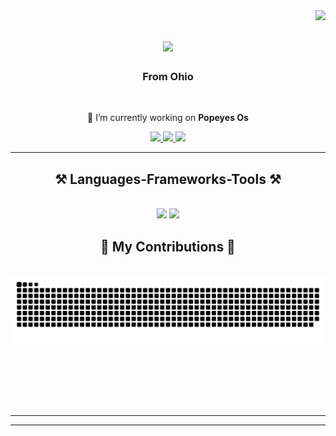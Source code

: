<img align="right" src="https://visitor-badge.laobi.icu/badge?page_id=Taylorswiftlover23838.Taylorswiftlover23838" />

<h1 align="center">
    <img src="https://readme-typing-svg.herokuapp.com/?font=Righteous&size=35&center=true&vCenter=true&width=500&height=70&duration=4000&lines=Hi+👋;+I'm+Taylor+Swift!;" />
</h1>

<h3 align="center">From Ohio</h3>

<br/>

<div align="center">
 
 🍗 I’m currently working on **Popeyes Os**

 </div>
 
<div align="center"> 
  <a href="https://www.youtube.com/watch?v=dQw4w9WgXcQ">
    <img src="https://img.shields.io/badge/Gmail-333333?style=for-the-badge&logo=gmail&logoColor=red" />
  </a>
  <a href="https://www.youtube.com/watch?v=dQw4w9WgXcQ" target="_blank">
    <img src="https://img.shields.io/badge/LinkedIn-0077B5?style=for-the-badge&logo=linkedin&logoColor=white" target="_blank" />
  </a>
  <a href="https://www.youtube.com/watch?v=dQw4w9WgXcQ" target="_blank">
     <img src="https://img.shields.io/badge/Portfolio-FF5722?style=for-the-badge&logo=todoist&logoColor=white" target="_blank" /> <!-- sqlite, safari, google-chrome are other good icon options -->
  </a>
</div>

 <hr/>
 
<h2 align="center">⚒️ Languages-Frameworks-Tools ⚒️</h2>
<br/>
<div align="center">
    <img src="https://skillicons.dev/icons?i=react,bootstrap,html,css,vscode,tailwind" />
    <img src="https://skillicons.dev/icons?i=nodejs,python,javascript,typescript,express,mongodb,c,java,nextjs,lua"/><br>
</div>


<div align="center">
  <h2>🐍 My Contributions 🐍</h2>
  <br>
  <img alt="snake eating my contributions" src="https://raw.githubusercontent.com/Taylorswiftlover23838/Taylorswiftlover23838/output/github-contribution-grid-snake.svg" />

  <br/><br/><br/>
</div>
<br/>
<hr/>

<hr/>
